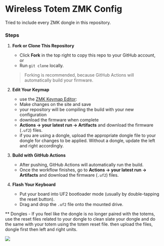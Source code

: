 <h1>Wireless Totem ZMK Config</h1>

Tried to include every ZMK dongle in this repository.


### Steps

1. **Fork or Clone This Repository**
   - Click **Fork** in the top right to copy this repo to your GitHub account, or
   - Run `git clone` locally.

   > Forking is recommended, because GitHub Actions will automatically build your firmware.

2. **Edit Your Keymap**
   -  use the [ZMK Keymap Editor](https://nickcoutsos.github.io/keymap-editor/):
     - Make changes on the site and save
     - your repository will be compiling the build with your new configuration
     - download the firmware when complete
     - **Actions → your latest run → Artifacts** and download the firmware (`.uf2`) files.
     - if you are using a dongle, upload the appropriate dongle file to your dongle for changes to be applied. Without a dongle, update the left and right accordingly.
  
3. **Build with GitHub Actions**
   - After pushing, GitHub Actions will automatically run the build.
   - Once the workflow finishes, go to **Actions → your latest run → Artifacts** and download the firmware (`.uf2`) files.

4. **Flash Your Keyboard**
   - Put your board into UF2 bootloader mode (usually by double-tapping the reset button).
   - Drag and drop the `.uf2` file onto the mounted drive.
  
** Dongles - If you feel like the dongle is no longer paired with the totems, use the reset files related to your dongle to clean slate your dongle and do the same with your totem using the totem reset file. then upload the files, dongle first then left and right units.

<img src="https://raw.githubusercontent.com/karuetech/Totem-ZMK-Wireless-Firmware/bf551d05cbb7dbbcb7ba3f47e92db24be0b34730/keymap-drawer/totem.svg">
    

